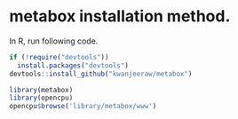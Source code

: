 # metabox installation method.

In R, run following code.

```r
if (!require("devtools"))
  install.packages("devtools")
devtools::install_github("kwanjeeraw/metabox")

library(metabox)
library(opencpu)
opencpu$browse('library/metabox/www') 
```

